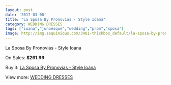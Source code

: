 ```yaml
---
layout: post
date: '2017-03-08'
title: "La Sposa By Pronovias - Style Ioana"
category: WEDDING DRESSES
tags: ["ioana","junoesque","wedding","prom","sposa"]
image: http://img.sequinious.com/3401-thickbox_default/la-sposa-by-pronovias-style-ioana.jpg
---
```

La Sposa By Pronovias - Style Ioana

On Sales: **$261.99**
<a href="https://www.sequinious.com/wedding-dresses/1413-la-sposa-by-pronovias-style-ioana.html"><amp-img layout="responsive" width="600" height="600" src="//img.sequinious.com/3401-thickbox_default/la-sposa-by-pronovias-style-ioana.jpg" alt="La Sposa By Pronovias - Style Ioana 0" /></a>
<a href="https://www.sequinious.com/wedding-dresses/1413-la-sposa-by-pronovias-style-ioana.html"><amp-img layout="responsive" width="600" height="600" src="//img.sequinious.com/3403-thickbox_default/la-sposa-by-pronovias-style-ioana.jpg" alt="La Sposa By Pronovias - Style Ioana 1" /></a>
<a href="https://www.sequinious.com/wedding-dresses/1413-la-sposa-by-pronovias-style-ioana.html"><amp-img layout="responsive" width="600" height="600" src="//img.sequinious.com/3402-thickbox_default/la-sposa-by-pronovias-style-ioana.jpg" alt="La Sposa By Pronovias - Style Ioana 2" /></a>

Buy it: [La Sposa By Pronovias - Style Ioana](https://www.sequinious.com/wedding-dresses/1413-la-sposa-by-pronovias-style-ioana.html "La Sposa By Pronovias - Style Ioana")

View more: [WEDDING DRESSES](https://www.sequinious.com/2-wedding-dresses "WEDDING DRESSES")